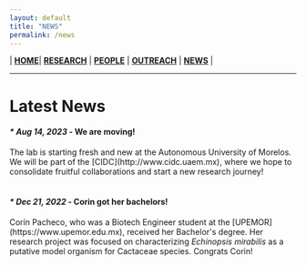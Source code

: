 ```yaml
---
layout: default
title: "NEWS"
permalink: /news
---
```


| [**HOME**](./index.html)| [**RESEARCH**](./research.html)       | [**PEOPLE**](./members.html)          |  [**OUTREACH**](./outreach.html) |  [**NEWS**](./news.html) |

* * *

<h1> Latest News </h1>

<h4><em> * Aug 14, 2023 </em> - We are moving!</h4>
  The lab is starting fresh and new at the Autonomous University of Morelos. We will be part of the [CIDC](http://www.cidc.uaem.mx), where we hope to consolidate fruitful collaborations and start a new research journey!
<br>
<br>
<h4><em> * Dec 21, 2022 </em> - Corin got her bachelors!</h4>
  Corín Pacheco, who was a Biotech Engineer student at the [UPEMOR](https://www.upemor.edu.mx), received her Bachelor's degree. Her research project was focused on characterizing <i>Echinopsis mirabilis</i> as a putative model organism for Cactaceae species. Congrats Corin!
